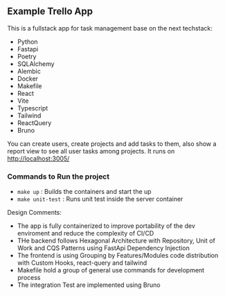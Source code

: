 ## Example Trello App

This is a fullstack app for task management base on the next techstack:

- Python
- Fastapi
- Poetry
- SQLAlchemy
- Alembic
- Docker
- Makefile
- React
- Vite
- Typescript
- Tailwind
- ReactQuery
- Bruno

You can create users, create projects and add tasks to them, also show a report view to see all user tasks among projects. It runs on [http://localhost:3005/](http://localhost:3005/)

### Commands to Run the project

- `make up` : Builds the containers and start the up
- `make unit-test` : Runs unit test inside the server container

Design Comments:

- The app is fully containerized to improve portability of the dev enviroment and reduce the complexity of CI/CD
- THe backend follows Hexagonal Architecture with Repository, Unit of Work and CQS Patterns using FastApi Dependency Injection
- The frontend is using Grouping by Features/Modules code distribution with Custom Hooks, react-query and tailwind
- Makefile hold a group of general use commands for development process
- The integration Test are implemented using Bruno
